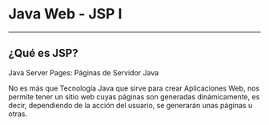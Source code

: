 # Java Web - JSP I

---

## ¿Qué es JSP?

Java Server Pages: Páginas de Servidor Java

No es más que Tecnología Java que sirve para crear Aplicaciones Web, nos permite tener un sitio web cuyas páginas son generadas dinámicamente, es decir, dependiendo de la acción del usuario, se generarán unas páginas u otras.